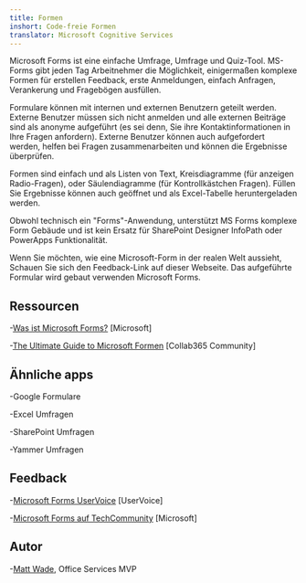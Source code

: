 ```yaml
---
title: Formen
inshort: Code-freie Formen
translator: Microsoft Cognitive Services
---
```


Microsoft Forms ist eine einfache Umfrage, Umfrage und Quiz-Tool. MS-Forms gibt
jeden Tag Arbeitnehmer die Möglichkeit, einigermaßen komplexe Formen für erstellen
Feedback, erste Anmeldungen, einfach Anfragen, Verankerung und
Fragebögen ausfüllen.

Formulare können mit internen und externen Benutzern geteilt werden. Externe Benutzer
müssen sich nicht anmelden und alle externen Beiträge sind als anonyme aufgeführt
(es sei denn, Sie ihre Kontaktinformationen in Ihre Fragen anfordern).
Externe Benutzer können auch aufgefordert werden, helfen bei Fragen zusammenarbeiten und
können die Ergebnisse überprüfen.

Formen sind einfach und als Listen von Text, Kreisdiagramme (für anzeigen
Radio-Fragen), oder Säulendiagramme (für Kontrollkästchen Fragen). Füllen Sie
Ergebnisse können auch geöffnet und als Excel-Tabelle heruntergeladen werden.

Obwohl technisch ein "Forms"-Anwendung, unterstützt MS Forms
komplexe Form Gebäude und ist kein Ersatz für SharePoint Designer
InfoPath oder PowerApps Funktionalität.

Wenn Sie möchten, wie eine Microsoft-Form in der realen Welt aussieht,
Schauen Sie sich den Feedback-Link auf dieser Webseite. Das aufgeführte Formular wird gebaut
verwenden Microsoft Forms.

Ressourcen
---------

-[Was ist Microsoft Forms?](https://support.office.com/en-us/forms)
    \[Microsoft\]

-[The Ultimate Guide to Microsoft
    Formen](https://collab365.community/ultimate-guide-microsoft-forms/)
    \[Collab365 Community\]

Ähnliche apps
------------

-Google Formulare

-Excel Umfragen

-SharePoint Umfragen

-Yammer Umfragen

Feedback
---------

-[Microsoft Forms UserVoice](https://microsoftforms.uservoice.com/forums/386451-welcome-to-microsoft-forms-suggestion-box)
    \[UserVoice\]

-[Microsoft Forms auf TechCommunity](https://techcommunity.microsoft.com/t5/Microsoft-Forms/ct-p/MicrosoftForms)
    \[Microsoft\]

Autor
---------

-[Matt Wade](https://www.linkedin.com/in/thatmattwade/), Office Services MVP


